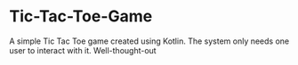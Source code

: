 # Tic-Tac-Toe-Game
A simple Tic Tac Toe game created using Kotlin. 
The system only needs one user to interact with it. 
Well-thought-out
